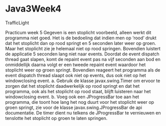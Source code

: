 Java3Week4
==========

TrafficLight

Practicum week 5
Gegeven is een stoplicht voorbeeld, alleen werkt dit programma niet goed. Het is de bedoeling dat indien men op ‘rood’ drukt dat het stoplicht dan op rood springt en 5 seconden later weer op groen. Maar het stoplicht zie je helemaal niet op rood springen. Bovendien luistert de applicatie 5 seconden lang niet naar events.
Doordat de event dispatch thread gaat slapen, komt de repaint event pas na vijf seconden aan bod en onmiddellijk daarna volgt er een tweede repaint event waardoor het stoplicht weer op groen springt. Bovendien reageert het programma als de event dispatch thread slaapt ook niet op events, dus ook niet op het windowclosing event.
a. Gebruik de klasse javax.swing.Timer om ervoor te zorgen dat het stoplicht daadwerkelijk op rood springt en dat het programma, ook als het stoplicht op rood staat, blijft luisteren naar het windowclosing event.
b. Voeg ook een JProgressBar toe aan het programma, die toont hoe lang het nog duurt voor het stoplicht weer op groen springt, zie voor de klasse javax.swing.JProgressBar de api documentatie. De timer dient nu telkens de JProgressBar te vernieuwen en tenslotte het stoplicht op groen te laten springen.
